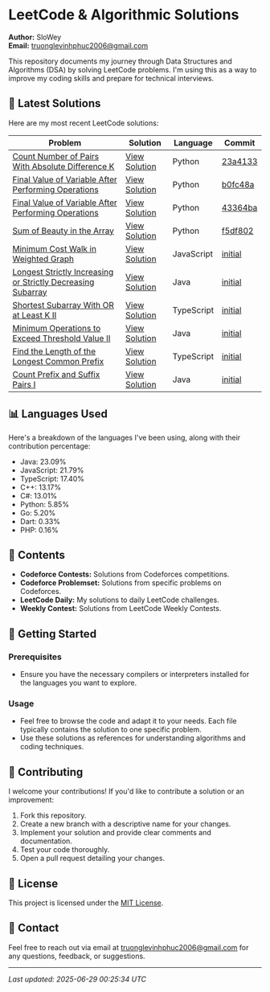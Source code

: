 
# LeetCode & Algorithmic Solutions

**Author:** SloWey  
**Email:** truonglevinhphuc2006@gmail.com

This repository documents my journey through Data Structures and Algorithms (DSA) by solving LeetCode problems. I'm using this as a way to improve my coding skills and prepare for technical interviews.

## 🚀 Latest Solutions

Here are my most recent LeetCode solutions:

| Problem | Solution | Language | Commit |
|---------|----------|----------|--------|
| [Count Number of Pairs With Absolute Difference K](https://leetcode.com/problems/count-number-of-pairs-with-absolute-difference-k) | [View Solution](https://github.com/sloweyyy/DSA/blob/main/LeetCode%20Daily/02006.%20Count%20Number%20of%20Pairs%20With%20Absolute%20Difference%20K.py) | Python | [23a4133](https://github.com/sloweyyy/DSA/commit/23a413328510e5ff04ed639a368ac0133fcf8511) |
| [Final Value of Variable After Performing Operations](https://leetcode.com/problems/final-value-of-variable-after-performing-operations) | [View Solution](https://github.com/sloweyyy/DSA/blob/main/LeetCode%20Daily/02011.%20Final%20Value%20of%20Variable%20After%20Performing%20Operations.py) | Python | [b0fc48a](https://github.com/sloweyyy/DSA/commit/23a413328510e5ff04ed639a368ac0133fcf8511) |
| [Final Value of Variable After Performing Operations](https://leetcode.com/problems/final-value-of-variable-after-performing-operations) | [View Solution](https://github.com/sloweyyy/DSA/blob/main/LeetCode%20Daily/2011.%20Final%20Value%20of%20Variable%20After%20Performing%20Operations.py) | Python | [43364ba](https://github.com/sloweyyy/DSA/commit/23a413328510e5ff04ed639a368ac0133fcf8511) |
| [Sum of Beauty in the Array](https://leetcode.com/problems/sum-of-beauty-in-the-array) | [View Solution](https://github.com/sloweyyy/DSA/blob/main/LeetCode%20Daily/02012.%20Sum%20of%20Beauty%20in%20the%20Array.py) | Python | [f5df802](https://github.com/sloweyyy/DSA/commit/23a413328510e5ff04ed639a368ac0133fcf8511) |
| [Minimum Cost Walk in Weighted Graph](https://leetcode.com/problems/minimum-cost-walk-in-weighted-graph) | [View Solution](https://github.com/sloweyyy/DSA/blob/main/LeetCode%20Daily/03108.%20Minimum%20Cost%20Walk%20in%20Weighted%20Graph.js) | JavaScript | [initial](https://github.com/sloweyyy/DSA/commit/23a413328510e5ff04ed639a368ac0133fcf8511) |
| [Longest Strictly Increasing or Strictly Decreasing Subarray](https://leetcode.com/problems/longest-strictly-increasing-or-strictly-decreasing-subarray) | [View Solution](https://github.com/sloweyyy/DSA/blob/main/LeetCode%20Daily/03105.%20Longest%20Strictly%20Increasing%20or%20Strictly%20Decreasing%20Subarray.java) | Java | [initial](https://github.com/sloweyyy/DSA/commit/23a413328510e5ff04ed639a368ac0133fcf8511) |
| [Shortest Subarray With OR at Least K II](https://leetcode.com/problems/shortest-subarray-with-or-at-least-k-ii) | [View Solution](https://github.com/sloweyyy/DSA/blob/main/LeetCode%20Daily/03097.%20Shortest%20Subarray%20With%20OR%20at%20Least%20K%20II.ts) | TypeScript | [initial](https://github.com/sloweyyy/DSA/commit/23a413328510e5ff04ed639a368ac0133fcf8511) |
| [Minimum Operations to Exceed Threshold Value II](https://leetcode.com/problems/minimum-operations-to-exceed-threshold-value-ii) | [View Solution](https://github.com/sloweyyy/DSA/blob/main/LeetCode%20Daily/03066.%20Minimum%20Operations%20to%20Exceed%20Threshold%20Value%20II.java) | Java | [initial](https://github.com/sloweyyy/DSA/commit/23a413328510e5ff04ed639a368ac0133fcf8511) |
| [Find the Length of the Longest Common Prefix](https://leetcode.com/problems/find-the-length-of-the-longest-common-prefix) | [View Solution](https://github.com/sloweyyy/DSA/blob/main/LeetCode%20Daily/03043.%20Find%20the%20Length%20of%20the%20Longest%20Common%20Prefix.ts) | TypeScript | [initial](https://github.com/sloweyyy/DSA/commit/23a413328510e5ff04ed639a368ac0133fcf8511) |
| [Count Prefix and Suffix Pairs I](https://leetcode.com/problems/count-prefix-and-suffix-pairs-i) | [View Solution](https://github.com/sloweyyy/DSA/blob/main/LeetCode%20Daily/03042.%20Count%20Prefix%20and%20Suffix%20Pairs%20I.java) | Java | [initial](https://github.com/sloweyyy/DSA/commit/23a413328510e5ff04ed639a368ac0133fcf8511) |


## 📊 Languages Used

Here's a breakdown of the languages I've been using, along with their contribution percentage:

- Java: 23.09%
- JavaScript: 21.79%
- TypeScript: 17.40%
- C++: 13.17%
- C#: 13.01%
- Python: 5.85%
- Go: 5.20%
- Dart: 0.33%
- PHP: 0.16%


## 📁 Contents

*   **Codeforce Contests:** Solutions from Codeforces competitions.
*   **Codeforce Problemset:** Solutions from specific problems on Codeforces.
*   **LeetCode Daily:** My solutions to daily LeetCode challenges.
*   **Weekly Contest:** Solutions from LeetCode Weekly Contests.

## 🚀 Getting Started

### Prerequisites

*   Ensure you have the necessary compilers or interpreters installed for the languages you want to explore.

### Usage

*   Feel free to browse the code and adapt it to your needs. Each file typically contains the solution to one specific problem.
*   Use these solutions as references for understanding algorithms and coding techniques.

## 🤝 Contributing

I welcome your contributions! If you'd like to contribute a solution or an improvement:

1.  Fork this repository.
2.  Create a new branch with a descriptive name for your changes.
3.  Implement your solution and provide clear comments and documentation.
4.  Test your code thoroughly.
5.  Open a pull request detailing your changes.

## 📄 License

This project is licensed under the [MIT License](LICENSE).

## 📧 Contact

Feel free to reach out via email at truonglevinhphuc2006@gmail.com for any questions, feedback, or suggestions.

---

*Last updated: 2025-06-29 00:25:34 UTC*